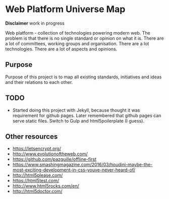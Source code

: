 # Web Platform Universe Map

**Disclaimer** work in progress

Web platform - collection of technologies powering modern web. The problem is that there is no single standard or opinion on what it is. There are a lot of committees, working groups and organisation. There are a lot technologies. There are a lot of aspects and opinions.

## Purpose

Purpose of this project is to map all existing standards, initiatives and ideas and their relations to each other.

## TODO

- Started doing this project with Jekyll, because thought it was requirement for github pages. Later remembered that github pages can serve static files. Switch to Gulp and html5poilerplate (I guess).

## Other resources

- https://letsencrypt.org/
- http://www.evolutionoftheweb.com/
- https://github.com/pazguille/offline-first
- https://www.smashingmagazine.com/2016/03/houdini-maybe-the-most-exciting-development-in-css-youve-never-heard-of/
- http://html5please.com/
- https://html5test.com/
- http://www.html5rocks.com/en/
- http://html5doctor.com/

